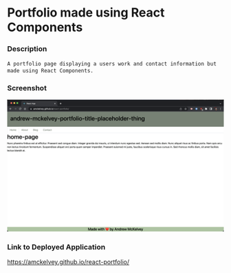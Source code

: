 # Portfolio made using React Components

### Description
```
A portfolio page displaying a users work and contact information but made using React Components.
```

### Screenshot

![WIP](public/siteImage.png)

### Link to Deployed Application

https://amckelvey.github.io/react-portfolio/